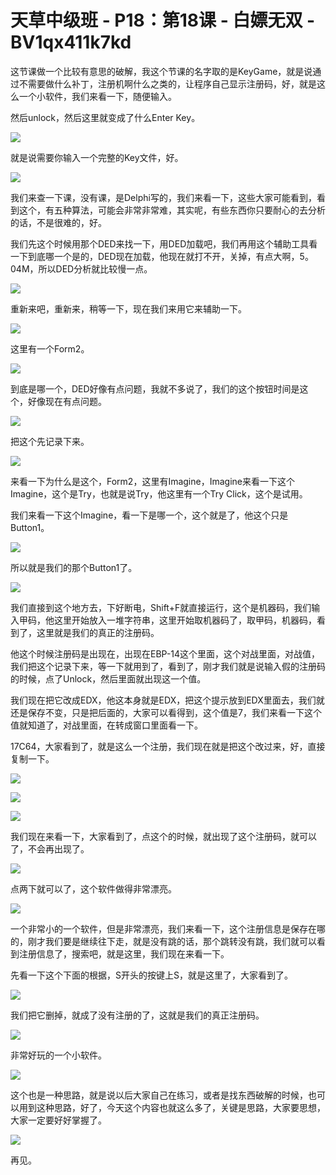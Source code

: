 # 天草中级班 - P18：第18课 - 白嫖无双 - BV1qx411k7kd

这节课做一个比较有意思的破解，我这个节课的名字取的是KeyGame，就是说通过不需要做什么补丁，注册机啊什么之类的，让程序自己显示注册码，好，就是这么一个小软件，我们来看一下，随便输入。

然后unlock，然后这里就变成了什么Enter Key。

![](img/6941023104a2349dc4de03c3b07d87e7_1.png)

就是说需要你输入一个完整的Key文件，好。

![](img/6941023104a2349dc4de03c3b07d87e7_3.png)

我们来查一下课，没有课，是Delphi写的，我们来看一下，这些大家可能看到，看到这个，有五种算法，可能会非常非常难，其实呢，有些东西你只要耐心的去分析的话，不是很难的，好。

我们先这个时候用那个DED来找一下，用DED加载吧，我们再用这个辅助工具看一下到底哪一个是的，DED现在加载，他现在就打不开，关掉，有点大啊，5。04M，所以DED分析就比较慢一点。



![](img/6941023104a2349dc4de03c3b07d87e7_5.png)

重新来吧，重新来，稍等一下，现在我们来用它来辅助一下。

![](img/6941023104a2349dc4de03c3b07d87e7_7.png)

这里有一个Form2。

![](img/6941023104a2349dc4de03c3b07d87e7_9.png)

到底是哪一个，DED好像有点问题，我就不多说了，我们的这个按钮时间是这个，好像现在有点问题。

![](img/6941023104a2349dc4de03c3b07d87e7_11.png)

把这个先记录下来。

![](img/6941023104a2349dc4de03c3b07d87e7_13.png)

来看一下为什么是这个，Form2，这里有Imagine，Imagine来看一下这个Imagine，这个是Try，也就是说Try，他这里有一个Try Click，这个是试用。

我们来看一下这个Imagine，看一下是哪一个，这个就是了，他这个只是Button1。

![](img/6941023104a2349dc4de03c3b07d87e7_15.png)

所以就是我们的那个Button1了。

![](img/6941023104a2349dc4de03c3b07d87e7_17.png)

我们直接到这个地方去，下好断电，Shift+F就直接运行，这个是机器码，我们输入甲码，他这里开始放入一堆字符串，这里开始取机器码了，取甲码，机器码，看到了，这里就是我们的真正的注册码。

他这个时候注册码是出现在，出现在EBP-14这个里面，这个对战里面，对战值，我们把这个记录下来，等一下就用到了，看到了，刚才我们就是说输入假的注册码的时候，点了Unlock，然后里面就出现这一个值。

我们现在把它改成EDX，他这本身就是EDX，把这个提示放到EDX里面去，我们就还是保存不变，只是把后面的，大家可以看得到，这个值是7，我们来看一下这个值就知道了，对战里面，在转成窗口里面看一下。

17C64，大家看到了，就是这么一个注册，我们现在就是把这个改过来，好，直接复制一下。

![](img/6941023104a2349dc4de03c3b07d87e7_19.png)

![](img/6941023104a2349dc4de03c3b07d87e7_20.png)

![](img/6941023104a2349dc4de03c3b07d87e7_21.png)

我们现在来看一下，大家看到了，点这个的时候，就出现了这个注册码，就可以了，不会再出现了。

![](img/6941023104a2349dc4de03c3b07d87e7_23.png)

点两下就可以了，这个软件做得非常漂亮。

![](img/6941023104a2349dc4de03c3b07d87e7_25.png)

一个非常小的一个软件，但是非常漂亮，我们来看一下，这个注册信息是保存在哪的，刚才我们要是继续往下走，就是没有跳的话，那个跳转没有跳，我们就可以看到注册信息了，搜索吧，就是这里，我们现在来看一下。

先看一下这个下面的根据，S开头的按键上S，就是这里了，大家看到了。

![](img/6941023104a2349dc4de03c3b07d87e7_27.png)

我们把它删掉，就成了没有注册的了，这就是我们的真正注册码。

![](img/6941023104a2349dc4de03c3b07d87e7_29.png)

非常好玩的一个小软件。

![](img/6941023104a2349dc4de03c3b07d87e7_31.png)

这个也是一种思路，就是说以后大家自己在练习，或者是找东西破解的时候，也可以用到这种思路，好了，今天这个内容也就这么多了，关键是思路，大家要思想，大家一定要好好掌握了。



![](img/6941023104a2349dc4de03c3b07d87e7_33.png)

再见。